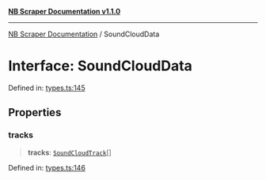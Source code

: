 [**NB Scraper Documentation v1.1.0**](../README.md)

***

[NB Scraper Documentation](../globals.md) / SoundCloudData

# Interface: SoundCloudData

Defined in: [types.ts:145](https://github.com/Chakszzz/NB-Scraper/blob/06c561b9f0d22405d402fc768994dc101fb84509/app/types.ts#L145)

## Properties

### tracks

> **tracks**: [`SoundCloudTrack`](SoundCloudTrack.md)[]

Defined in: [types.ts:146](https://github.com/Chakszzz/NB-Scraper/blob/06c561b9f0d22405d402fc768994dc101fb84509/app/types.ts#L146)

